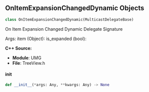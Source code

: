 ## OnItemExpansionChangedDynamic Objects

```python
class OnItemExpansionChangedDynamic(MulticastDelegateBase)
```

On Item Expansion Changed Dynamic  Delegate Signature

Args:
    item (Object): 
    is_expanded (bool):

**C++ Source:**

- **Module**: UMG
- **File**: TreeView.h

<a id="unreal.OnItemExpansionChangedDynamic.__init__"></a>

#### __init__

```python
def __init__(*args: Any, **kwargs: Any) -> None
```

<a id="unreal.OnItemIsHoveredChangedDynamic"></a>
